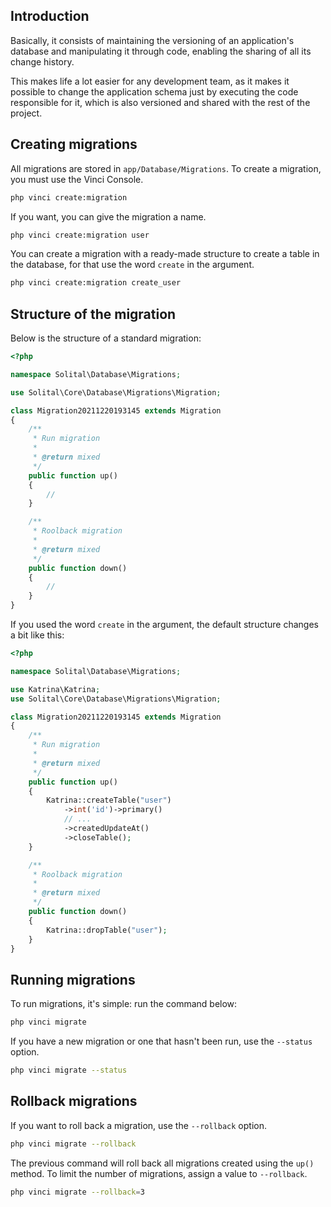 ## Introduction

Basically, it consists of maintaining the versioning of an application's database and manipulating it through code, enabling the sharing of all its change history.

This makes life a lot easier for any development team, as it makes it possible to change the application schema just by executing the code responsible for it, which is also versioned and shared with the rest of the project.

## Creating migrations

All migrations are stored in `app/Database/Migrations`. To create a migration, you must use the Vinci Console.

```bash
php vinci create:migration
```

If you want, you can give the migration a name.

```bash
php vinci create:migration user
```

You can create a migration with a ready-made structure to create a table in the database, for that use the word `create` in the argument.

```bash
php vinci create:migration create_user
```

## Structure of the migration

Below is the structure of a standard migration:

```php
<?php

namespace Solital\Database\Migrations;

use Solital\Core\Database\Migrations\Migration;

class Migration20211220193145 extends Migration
{
    /**
     * Run migration
     * 
     * @return mixed
     */
    public function up()
    {
        //
    }

    /**
     * Roolback migration
     * 
     * @return mixed
     */
    public function down()
    {
        //
    }
}
```

If you used the word `create` in the argument, the default structure changes a bit like this:

```php
<?php

namespace Solital\Database\Migrations;

use Katrina\Katrina;
use Solital\Core\Database\Migrations\Migration;

class Migration20211220193145 extends Migration
{
    /**
     * Run migration
     * 
     * @return mixed
     */
    public function up()
    {
        Katrina::createTable("user")
            ->int('id')->primary()
            // ...
            ->createdUpdateAt()
            ->closeTable();
    }

    /**
     * Roolback migration
     * 
     * @return mixed
     */
    public function down()
    {
        Katrina::dropTable("user");
    }
}
```

## Running migrations

To run migrations, it's simple: run the command below:

```bash
php vinci migrate
```

If you have a new migration or one that hasn't been run, use the `--status` option.

```bash
php vinci migrate --status
```

## Rollback migrations

If you want to roll back a migration, use the `--rollback` option.

```bash
php vinci migrate --rollback
```

The previous command will roll back all migrations created using the `up()` method. To limit the number of migrations, assign a value to `--rollback`.

```bash
php vinci migrate --rollback=3
```